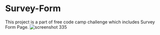 # Survey-Form
This project is a part of free code camp challenge which includes Survey Form Page.
![screenshot 335](https://user-images.githubusercontent.com/40228306/49943291-82dd5080-ff0d-11e8-9012-7d66d1f4fc5b.png)
